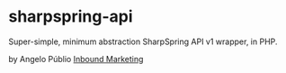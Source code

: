# sharpspring-api
Super-simple, minimum abstraction SharpSpring API v1 wrapper, in PHP.

by Angelo Públio [Inbound Marketing](https://angelopublio.com)
